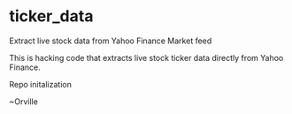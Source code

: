# ticker_data
Extract live stock data from Yahoo Finance Market feed

This is hacking code that extracts live stock ticker data directly from Yahoo Finance.

Repo initalization

~Orville
